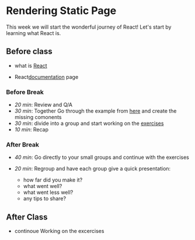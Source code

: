 # Rendering Static Page

This week we will start the wonderful journey of React! Let's start by learning what React is.

## Before class

- what is [React](https://hackyourfuture.github.io/study/#/react/README.md)

- React[documentation](https://reactjs.org/) page



### Before Break

- _20 min_: Review and Q/A
- _30 min_: Together Go through the example from [here](../1-rendering-static-pages/html-to-components/examples/portfolio-card/) and create the missing comonents
- _30 min_: divide into a group and start working on the [exercises](../1-rendering-static-pages/html-to-components/exercises/) 
- _10 min_: Recap

### After Break

- _40 min_: Go directly to your small groups and continue with the exercises

- _20 min_: Regroup and have each group give a quick presentation:
  - how far did you make it?
  - what went well?
  - what went less well?
  - any tips to share?

## After Class

- continoue Working on the excercises 
